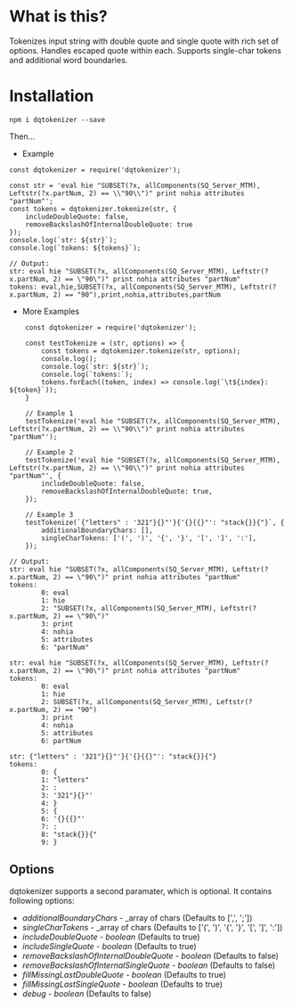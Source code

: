 # What is this?

Tokenizes input string with double quote and single quote with rich set of options. Handles escaped quote within each. Supports single-char tokens and additional word boundaries.

# Installation

`npm i dqtokenizer --save`

Then...

* Example
```
const dqtokenizer = require('dqtokenizer');

const str = 'eval hie "SUBSET(?x, allComponents(SQ_Server_MTM), Leftstr(?x.partNum, 2) == \\"90\\")" print nohia attributes "partNum"';
const tokens = dqtokenizer.tokenize(str, {
    includeDoubleQuote: false,
    removeBackslashOfInternalDoubleQuote: true
});
console.log(`str: ${str}`);
console.log(`tokens: ${tokens}`);

// Output:
str: eval hie "SUBSET(?x, allComponents(SQ_Server_MTM), Leftstr(?x.partNum, 2) == \"90\")" print nohia attributes "partNum"
tokens: eval,hie,SUBSET(?x, allComponents(SQ_Server_MTM), Leftstr(?x.partNum, 2) == "90"),print,nohia,attributes,partNum
```

* More Examples
```
    const dqtokenizer = require('dqtokenizer');

    const testTokenize = (str, options) => {
        const tokens = dqtokenizer.tokenize(str, options);
        console.log();
        console.log(`str: ${str}`);
        console.log(`tokens:`);
        tokens.forEach((token, index) => console.log(`\t${index}: ${token}`));
    }

    // Example 1
    testTokenize('eval hie "SUBSET(?x, allComponents(SQ_Server_MTM), Leftstr(?x.partNum, 2) == \\"90\\")" print nohia attributes "partNum"');

    // Example 2
    testTokenize('eval hie "SUBSET(?x, allComponents(SQ_Server_MTM), Leftstr(?x.partNum, 2) == \\"90\\")" print nohia attributes "partNum"', {
        includeDoubleQuote: false,
        removeBackslashOfInternalDoubleQuote: true,
    });

    // Example 3
    testTokenize(`{"letters" : '321"}{}"'}{'{}{{}"': "stack{}}{"}`, {
        additionalBoundaryChars: [],
        singleCharTokens: ['(', ')', '{', '}', '[', ']', ':'],
    });

// Output:
str: eval hie "SUBSET(?x, allComponents(SQ_Server_MTM), Leftstr(?x.partNum, 2) == \"90\")" print nohia attributes "partNum"
tokens:
        0: eval
        1: hie
        2: "SUBSET(?x, allComponents(SQ_Server_MTM), Leftstr(?x.partNum, 2) == \"90\")"
        3: print
        4: nohia
        5: attributes
        6: "partNum"

str: eval hie "SUBSET(?x, allComponents(SQ_Server_MTM), Leftstr(?x.partNum, 2) == \"90\")" print nohia attributes "partNum"
tokens:
        0: eval
        1: hie
        2: SUBSET(?x, allComponents(SQ_Server_MTM), Leftstr(?x.partNum, 2) == "90")
        3: print
        4: nohia
        5: attributes
        6: partNum

str: {"letters" : '321"}{}"'}{'{}{{}"': "stack{}}{"}
tokens:
        0: {
        1: "letters"
        2: :
        3: '321"}{}"'
        4: }
        5: {
        6: '{}{{}"'
        7: :
        8: "stack{}}{"
        9: }
```

## Options

dqtokenizer supports a second paramater, which is optional. It contains following options:

* *additionalBoundaryChars* - _array of chars (Defaults to [',', ';'])
* *singleCharTokens* - _array of chars (Defaults to ['(', ')', '{', '}', '[', ']', ':'])
* *includeDoubleQuote* - _boolean_ (Defaults to true)
* *includeSingleQuote* - _boolean_ (Defaults to true)
* *removeBackslashOfInternalDoubleQuote* - _boolean_ (Defaults to false)
* *removeBackslashOfInternalSingleQuote* - _boolean_ (Defaults to false)
* *fillMissingLastDoubleQuote* - _boolean_ (Defaults to true)
* *fillMissingLastSingleQuote* - _boolean_ (Defaults to true)
* *debug* - _boolean_ (Defaults to false)
